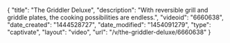 {
    "title": "The Griddler Deluxe",
    "description": "With reversible grill and griddle plates, the cooking possibilities are endless.",
    "videoid": "6660638",
    "date_created": "1444528727",
    "date_modified": "1454091279",
    "type": "captivate",
    "layout": "video",
    "url": "\/v\/the-griddler-deluxe\/6660638"
}